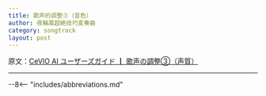 ```yaml
---
title: 歌声的调整③（音色）
author: 夜輪風超絶技巧変奏曲
category: songtrack
layout: post
---
```

原文：[CeVIO AI ユーザーズガイド ┃ 歌声の調整③（声質）](https://cevio.jp/guide/cevio_ai/songtrack/song_06/)

---



--8<-- "includes/abbreviations.md"
